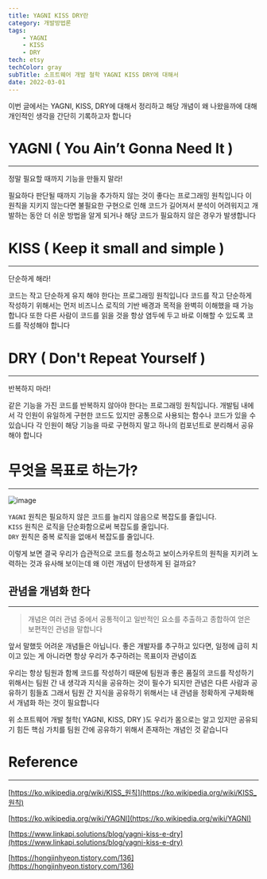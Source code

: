 ```yaml
---
title: YAGNI KISS DRY란
category: 개발방법론
tags:
	- YAGNI
	- KISS
	- DRY
tech: etsy
techColor: gray
subTitle: 소프트웨어 개발 철학 YAGNI KISS DRY에 대해서
date: 2022-03-01
---
```

이번 글에서는 YAGNI, KISS, DRY에 대해서 정리하고
해당 개념이 왜 나왔을까에 대해 개인적인 생각을 간단히 기록하고자 합니다


# YAGNI ( You Ain’t Gonna Need It )
---
정말 필요할 때까지 기능을 만들지 말라!

필요하다 판단될 때까지 기능을 추가하지 않는 것이 좋다는 프로그래밍 원칙입니다
이 원칙을 지키지 않는다면 불필요한 구현으로 인해 코드가 길어져서 분석이 어려워지고
개발하는 동안 더 쉬운 방법을 알게 되거나 해당 코드가 필요하지 않은 경우가 발생합니다


# KISS ( Keep it small and simple )
---
단순하게 해라!

코드는 작고 단순하게 유지 해야 한다는 프로그래밍 원칙입니다
코드를 작고 단순하게 작성하기 위해서는 먼저
비즈니스 로직의 기반 배경과 목적을 완벽히 이해했을 때 가능합니다
또한 다른 사람이 코드를 읽을 것을 항상 염두에 두고 바로 이해할 수 있도록 코드를 작성해야 합니다


# DRY ( Don't Repeat Yourself )
---
반복하지 마라!

같은 기능을 가진 코드를 반복하지 않아야 한다는 프로그래밍 원칙입니다.
개발팀 내에서 각 인원이 유일하게 구현한 코드도 있지만 공통으로 사용되는 함수나 코드가 있을 수 있습니다
각 인원이 해당 기능을 따로 구현하지 말고 하나의 컴포넌트로 분리해서 공유해야 합니다


# 무엇을 목표로 하는가?
---
![image](https://user-images.githubusercontent.com/55491354/207637051-ece53b49-246b-47a3-9cde-77103246f2bb.png)

`YAGNI` 원칙은 필요하지 않은 코드를 늘리지 않음으로 복잡도를 줄입니다.  
`KISS` 원칙은 로직을 단순화함으로써 복잡도를 줄입니다.  
`DRY` 원칙은 중복 로직을 없애서 복잡도를 줄입니다.

이렇게 보면 결국 우리가 습관적으로 코드를 청소하고 보이스카우트의 원칙을 지키려 노력하는 것과
유사해 보이는데 왜 이런 개념이 탄생하게 된 걸까요?


## 관념을 개념화 한다
---
> 개념은 여러 관념 중에서 공통적이고 일반적인 요소를 추출하고 종합하여 얻은 보편적인 관념을 말합니다

앞서 말했듯 어려운 개념들은 아닙니다.
좋은 개발자를 추구하고 있다면, 일정에 급히 치이고 있는 게 아니라면 항상 우리가 추구하려는 목표이자 관념이죠

우리는 항상 팀원과 함께 코드를 작성하기 때문에 팀원과 좋은 품질의 코드를 작성하기 위해서는
팀원 간 내 생각과 지식을 공유하는 것이 필수가 되지만 관념은 다른 사람과 공유하기 힘들죠
그래서 팀원 간 지식을 공유하기 위해서는 내 관념을 정확하게 구체화해서 개념화 하는 것이 필요합니다

위 소프트웨어 개발 철학( YAGNI, KISS, DRY )도 우리가 몸으로는 알고 있지만
공유되기 힘든 핵심 가치를 팀원 간에 공유하기 위해서 존재하는 개념인 것 같습니다



# Reference
---

[https://ko.wikipedia.org/wiki/KISS_원칙](https://ko.wikipedia.org/wiki/KISS_원칙)

[https://ko.wikipedia.org/wiki/YAGNI](https://ko.wikipedia.org/wiki/YAGNI)

[https://www.linkapi.solutions/blog/yagni-kiss-e-dry](https://www.linkapi.solutions/blog/yagni-kiss-e-dry)

[https://hongjinhyeon.tistory.com/136](https://hongjinhyeon.tistory.com/136)